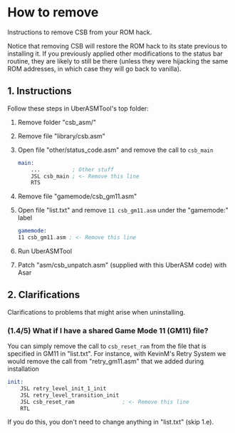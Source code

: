 # How to remove

Instructions to remove CSB from your ROM hack.

Notice that removing CSB will restore the ROM hack to its state previous to
installing it. If you previously applied other modifications to the status bar
routine, they are likely to still be there (unless they were hijacking the same
ROM addresses, in which case they will go back to vanilla).

## 1. Instructions

Follow these steps in UberASMTool's top folder:

1. Remove folder "csb_asm/"
2. Remove file "library/csb.asm"
3. Open file "other/status_code.asm" and remove the call to `csb_main`

   ```asm
   main:
       ...          ; Other stuff
       JSL csb_main ; <- Remove this line
       RTS
   ```

4. Remove file "gamemode/csb_gm11.asm"
5. Open file "list.txt" and remove `11 csb_gm11.asm` under the "gamemode:" label

   ```asm
   gamemode:
   11 csb_gm11.asm ; <- Remove this line
   ```

6. Run UberASMTool
7. Patch "asm/csb_unpatch.asm" (supplied with this UberASM code) with Asar

## 2. Clarifications

Clarifications to problems that might arise when uninstalling.

### (1.4/5) What if I have a shared Game Mode 11 (GM11) file?

You can simply remove the call to `csb_reset_ram` from the file that is
specified in GM11 in "list.txt". For instance, with KevinM's Retry System we
would remove the call from "retry_gm11.asm" that we added during installation

```asm
init:
    JSL retry_level_init_1_init
    JSL retry_level_transition_init
    JSL csb_reset_ram               ; <- Remove this line
    RTL
```

If you do this, you don't need to change anything in "list.txt" (skip 1.e).
